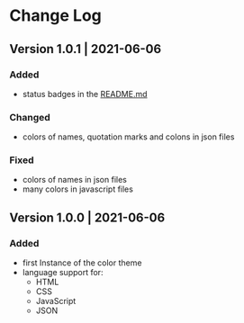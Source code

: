# Change Log

[comment]: <> (All notable changes to the "KeineAhnung" extension will be documented in this file. Check Keep a Changelog{http://keepachangelog.com/} for recommendations on how to structure this file.)

## Version 1.0.1 | 2021-06-06

### Added

- status badges in the [README.md](https://marketplace.visualstudio.com/items?itemName=KeineAhnung.keineahnung&ssr=false#overview)

### Changed

- colors of names, quotation marks and colons in json files

### Fixed

- colors of names in json files 
- many colors in javascript files

## Version 1.0.0 | 2021-06-06

### Added

- first Instance of the color theme
- language support for:
  - HTML
  - CSS
  - JavaScript
  - JSON

